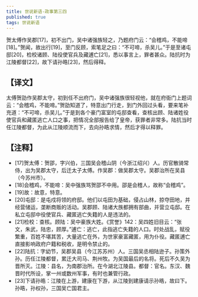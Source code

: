```yaml
---
title: 世说新语-政事第三四
published: true
tags: 世说新语
---
```


贺太傅作吴郡[17]，初不出门，吴中诸强族轻之，乃题府门云：“会稽鸡，不能啼[18]。”贺闻，故出行[19]，至门反顾，索笔足之曰：“不可啼，杀吴儿。”于是至诸屯邸[20]，检校诸顾、陆役使官兵及藏逋亡[21]，悉以事言上，罪者甚众。陆抗时为江陵都督[22]，故下请孙晧[23]，然后得释。

## 【译文】

太傅贺劭作吴郡太守，初到任不出府门，吴中诸强族很轻视他，就在府衙门上题词云：“会稽鸡，不能啼。”贺劭知道了，特意出门行走，到门外回过头看，要来笔补充道：“不可啼，杀吴儿。”于是到各个豪门富室的屯邸查看，查核出顾、陆诸姓役使官兵和藏匿逃亡人口之事，把情况全部报告给了皇帝，获罪者非常多。陆抗当时任江陵都督，为此从江陵顺流而下，去向孙晧求情，然后才得以释罪。

## 【注释】

- [17]贺太傅：贺邵，字兴伯，三国吴会稽山阴（今浙江绍兴）人。历官散骑常侍，出为吴郡太守，后迁太子太傅。作吴郡：做吴郡太守。吴郡治所在吴县（今苏州市）。
- [18]会稽鸡，不能啼：吴中强族骂贺邵不中用。邵是会稽人，故称“会稽鸡”。
- [19]故：故意，特意。
- [20]屯邸：是屯戍将领的府邸。他们以屯田为基础，侵占山林，掠夺田地，并经营储运，垄断商贩的活动。吴郡顾、陆诸大族都拥有部曲，并营立屯邸。在私立屯邸中役使官兵、藏匿逃亡失籍的人是违法的。
- [21]检校：查核。顾陆：吴中豪族大姓。《赏誉》142：吴四姓旧目云：“张文，朱武，陆忠，顾厚。”逋亡：逃亡，此指逃亡失籍的人口。时处战乱，赋役繁重，百姓不堪其苦，大量逃亡在外，为世家豪富藏匿，用为仆役。藏匿逋亡直接影响政府户籍和税收，是明令禁止的。
- [22]陆抗：字幼节，吴郡吴县（今江苏苏州）人。三国吴丞相陆逊子。孙策外孙。历任江陵都督，累迁大司马、荆州牧。为吴国最后的名将。死后不久吴为晋所灭。江陵：县名，为南郡治所。在今湖北江陵县。都督：官名。东汉、魏晋时代所设，掌一州或数州军事，有时也兼管行政。
- [23]下请孙晧：江陵在上游，建康在下游，从江陵到建康请示孙晧，故曰下。孙晧，孙权孙，三国吴亡国君主。
